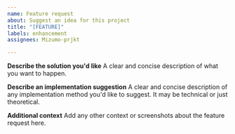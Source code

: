 ```yaml
---
name: Feature request
about: Suggest an idea for this project
title: "[FEATURE]"
labels: enhancement
assignees: Mizumo-prjkt

---
```


**Describe the solution you'd like**
A clear and concise description of what you want to happen.

**Describe an implementation suggestion**
A clear and concise description of any implementation method you'd like to suggest. It may be technical or just theoretical.

**Additional context**
Add any other context or screenshots about the feature request here.
